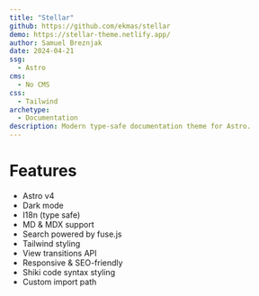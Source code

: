 ```yaml
---
title: "Stellar"
github: https://github.com/ekmas/stellar
demo: https://stellar-theme.netlify.app/
author: Samuel Breznjak
date: 2024-04-21
ssg:
  - Astro
cms:
  - No CMS
css:
  - Tailwind
archetype:
  - Documentation
description: Modern type-safe documentation theme for Astro.
---
```


# Features

- Astro v4
- Dark mode
- I18n (type safe)
- MD & MDX support
- Search powered by fuse.js
- Tailwind styling
- View transitions API
- Responsive & SEO-friendly
- Shiki code syntax styling
- Custom import path
